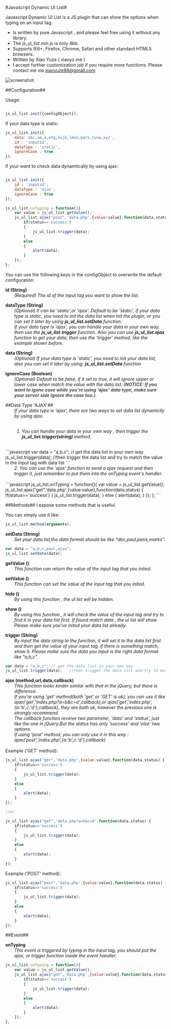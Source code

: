 #Javascript Dynamic Ul List#

Javascript Dynamic Ul List is a JS plugin that can show the options when typing on an input tag.

* Is written by pure Javascript , and please feel free using it without any library.
* The js_ul_list.min.js is only 4kb.
* Supports IE6+, Firefox, Chrome, Safari and other standard HTML5 browsers.
* Written by Xiao Yuze ( xiaoyz.me )
* I accept further customization job if you require more functions. Please contact me via xiaoyuze88@gmail.com

![screenshot](https://raw.github.com/xiaoyuze88/js_ul_list/master/preview.png)

##Configuration##

Usage: 

```javascript

js_ul_list.init({configObject});

```

If your data type is static:
```javascript
js_ul_list.init({
	data:'abc,ae,a,efg,hijk,lmno,pqrs,tuvw,xyz', 
	id : 'inputid',  							
	dataType : 'static',	
	ignoreCase : true					 
});
```

If your want to check data dynamtically by using ajax:
```javascript

js_ul_list.init({
	id : 'inputid',
	dataType : 'ajax',
	ignoreCase : true
});

js_ul_list.onTyping = function(){
	var value = js_ul_list.getValue();
	js_ul_list.ajax("post",'data.php',{value:value},function(data,status) {
		if(status=='success')
		{
			js_ul_list.trigger(data);	
		}
		else
		{
			alert(data);
		}
	});
};
```

You can use the following keys in the configObject to overwrite the default configuration:

<b>id (String)</b>
<i style="display:block; margin-left:2em;">(Required) The id of the input tag you want to show the list.</i>

<b>dataType (String)</b>
<i style="display:block; margin-left:2em;">(Optional) It can be 'static',or 'ajax'. Default to be 'static', if your data type is static, you need to init the data list when init the plugin, or you can set it later by using <b>js_ul_list.setData</b> function.  </i>
<i style="display:block; margin-left:2em;">If your data type is 'ajax', you can handle your data in your own way, then use the  <b>js_ul_list.trigger</b> function. Also you can use <b>js_ul_list.ajax</b> function to get your data, then use the 'trigger' method, like the example shown before.</i>

<b>data (String)</b>
<i style="display:block; margin-left:2em;">(Optional) If your data type is 'static', you need to init your data list, also you can set it later by using. <b>js_ul_list.setData</b> function</i>

<b>ignoreCase (Boolean)</b>
<i style="display:block; margin-left:2em;">(Optional) Default to be false, if it set to true, it will ignore upper or lower case when match the value with the data list. <b style="font-size:14px;opacity:0.8">(NOTICE: If you want to igone case while you're using 'ajax' data type, make sure your server side ignore the case too.)</b></i>

##Data Type 'AJAX'##
<i style="display:block; margin-left:2em;">If your data type is 'ajax', there are two ways to set data list dynamiclly by using ajax.
</i>
<br/>
<i style="display:block; margin-left:2em;">
1. You can handle your data in your own way , then trigger the <b>js_ul_list.trigger(string) </b>method.
</i>
<br/>
```javascript
var data = "a,b,c"; // get the data list in your own way.
js_ul_list.trigger(data);	//then trigger the data list and try to match the value in the input tag with data list
```

<i style="display:block; margin-left:2em;">
2. You can use the 'ajax' function to send a ajax request and then trigger it, just remember to put them into the onTyping event's handler.
</i>
<br/>
```javascript
js_ul_list.onTyping = function(){
	var value = js_ul_list.getValue();
	js_ul_list.ajax("get",'data.php',{value:value},function(data,status) {
		if(status=='success')
		{
			js_ul_list.trigger(data);	
		}
		else
		{
			alert(data);
		}
	});
};
```




##Methods##
I expose some methods that is useful.

You can simply use it like:
```javascript
js_ul_list.method(arguments);
```

<b>setData (String)</b>
<i style="display:block; margin-left:2em;">Set your data list,the data format should be like "abc,paul,paris,marks".</i>

```javascript
var data = "a,b,c,paul,ajax";
js_ul_list.setData(data);
```

<b>getValue ()</b>
<i style="display:block; margin-left:2em;">This function can return the value of the input tag that you inited.</i>

<b>setValue ()</b>
<i style="display:block; margin-left:2em;">This function can set the value of the input tag that you inited.</i>

<b>hide ()</b>
<i style="display:block; margin-left:2em;">By using this function , the ul list will be hidden.</i>

<b>show ()</b>
<i style="display:block; margin-left:2em;">By using this function , it will check the value of the input tag and try to find it in your data list first. If found match data , the ul list will show. Please make sure you've inited your data list already.</i>

<b>trigger (String)</b>
<i style="display:block; margin-left:2em;">By input the data string to the function, it will set it to the data list first and then get the value of your input tag, if there is something match, show it. Please make sure the data you input is the right data format like "a,b,c".</i>

```javascript
var data = "a,b,c"; // get the data list in your own way.
js_ul_list.trigger(data);	//then trigger the data list and try to match the value in the input tag with data list
```

<b>ajax (method,url,data,callback)</b>
<br/>
<i style="display:block; margin-left:2em;">This function looks kinder similar with that in the jQuery, but there is difference.<br/> If you're using 'get' method(both 'get' or 'GET' is ok), you can use it like ajax('get','index.php?a=b&c=d',callback),or ajax('get','index.php',{a:'b',c:'d'},callback), they are both ok, however the previous one is strongly recommend.<br/>  The callback function receive two parameter, 'data' and 'status', just like the one in jQuery.But the status has only 'success' and 'else' two options.<br/>  If using 'post' method, you can only use it in this way : ajax('post','index.php',{a:'b',c:'d'},callback)</i>
<br/> 
Example ('GET' method):
```javascript
js_ul_list.ajax("get",'data.php',{value:value},function(data,status) { // recommend
	if(status=='success')
	{
		js_ul_list.trigger(data);	
	}
	else
	{
		alert(data);
	}
});

//or

js_ul_list.ajax("get",'data.php?a=b&c=d',function(data,status) {
	if(status=='success')
	{
		js_ul_list.trigger(data);	
	}
	else
	{
		alert(data);
	}
});

```

Example ('POST' method):
```javascript
js_ul_list.ajax("post",'data.php',{value:value},function(data,status) {
	if(status=='success')
	{
		js_ul_list.trigger(data);	
	}
	else
	{
		alert(data);
	}
});
```

##Event##

<b id="onTyping">onTyping </b>
<i style="display:block; margin-left:2em;">This event is triggered by typing in the input tag, you should put the ajax, or trigger function inside the event handler.</i>
```javascript
js_ul_list.onTyping = function(){
	var value = js_ul_list.getValue();
	js_ul_list.ajax("get",'data.php',{value:value},function(data,status) {
		if(status=='success')
		{
			js_ul_list.trigger(data);	
		}
		else
		{
			alert(data);
		}
	});
};
```